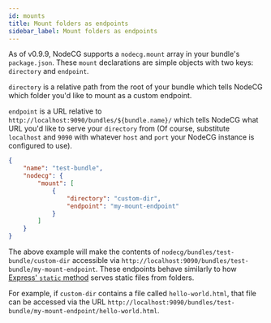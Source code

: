 ```yaml
---
id: mounts
title: Mount folders as endpoints
sidebar_label: Mount folders as endpoints
---
```


As of v0.9.9, NodeCG supports a `nodecg.mount` array in your bundle's `package.json`. These `mount` declarations are simple objects with two keys: `directory` and `endpoint`.

`directory` is a relative path from the root of your bundle which tells NodeCG which folder you'd like to mount as a custom endpoint.

`endpoint` is a URL relative to `http://localhost:9090/bundles/${bundle.name}/` which tells NodeCG what URL you'd like to serve your `directory` from (Of course, substitute `localhost` and `9090` with whatever `host` and `port` your NodeCG instance is configured to use).

```json
{
    "name": "test-bundle",
    "nodecg": {
        "mount": [
            {
                "directory": "custom-dir",
                "endpoint": "my-mount-endpoint"
            }
        ]
    }
}
```

The above example will make the contents of `nodecg/bundles/test-bundle/custom-dir` accessible via `http://localhost:9090/bundles/test-bundle/my-mount-endpoint`. These endpoints behave similarly to how [Express' `static` method](https://expressjs.com/en/starter/static-files.html) serves static files from folders.

For example, if `custom-dir` contains a file called `hello-world.html`, that file can be accessed via the URL `http://localhost:9090/bundles/test-bundle/my-mount-endpoint/hello-world.html`.
